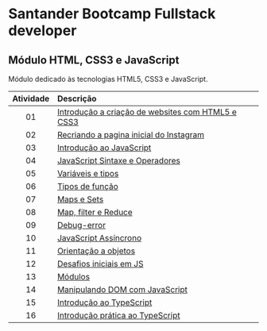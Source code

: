 # Santander Bootcamp Fullstack developer

## Módulo HTML, CSS3 e JavaScript

Módulo dedicado às tecnologias HTML5, CSS3 e JavaScript.

| Atividade | Descrição                                               |
|:---------:|:------------------------------------------------------- |
|01| [Introdução a criação de websites com HTML5 e CSS3](https://github.com/DheniMoura/DIO-Bootacamp-Santander-2022/tree/main/01%20-%20Modulo%20HTML%2C%20CSS3%20e%20JS/01%20-%20Intr.%20a%20cria%C3%A7%C3%A3o%20de%20websites%2C%20HTML5%20e%20CSS3) |
|02| [Recriando a pagina inicial do Instagram](https://github.com/DheniMoura/DIO-Bootacamp-Santander-2022/tree/main/01%20-%20Modulo%20HTML%2C%20CSS3%20e%20JS/02%20-%20Recriando%20a%20pagina%20inicial%20do%20Instagram) |
|03| [Introdução ao JavaScript](https://github.com/DheniMoura/DIO-Bootacamp-Santander-2022/tree/main/01%20-%20Modulo%20HTML%2C%20CSS3%20e%20JS/03%20-%20Introdu%C3%A7%C3%A3o%20ao%20JavaScript) |
|04| [JavaScript Sintaxe e Operadores](https://github.com/DheniMoura/DIO-Bootacamp-Santander-2022/tree/main/01%20-%20Modulo%20HTML%2C%20CSS3%20e%20JS/04%20-%20JavaScript%20Sintaxe%20e%20Operadores) |
|05| [Variáveis e tipos](https://github.com/DheniMoura/DIO-Bootacamp-Santander-2022/tree/main/01%20-%20Modulo%20HTML%2C%20CSS3%20e%20JS/05%20-%20Vari%C3%A1veis%20e%20tipo) |
|06| [Tipos de função](https://github.com/DheniMoura/DIO-Bootacamp-Santander-2022/tree/main/01%20-%20Modulo%20HTML%2C%20CSS3%20e%20JS/06%20-%20Tipos%20de%20fun%C3%A7%C3%A3o) |
|07| [Maps e Sets](https://github.com/DheniMoura/DIO-Bootacamp-Santander-2022/tree/main/01%20-%20Modulo%20HTML%2C%20CSS3%20e%20JS/07%20-%20Maps%20e%20Sets) |
|08| [Map, filter e Reduce](https://github.com/DheniMoura/DIO-Bootacamp-Santander-2022/tree/main/01%20-%20Modulo%20HTML%2C%20CSS3%20e%20JS/08%20-%20Map%2C%20Filter%20e%20Reduce) |
|09| [Debug-error](https://github.com/DheniMoura/DIO-Bootacamp-Santander-2022/tree/main/01%20-%20Modulo%20HTML%2C%20CSS3%20e%20JS/09%20-%20debug-error) |
  |10| [JavaScript Assíncrono](https://github.com/DheniMoura/DIO-Bootacamp-Santander-2022/tree/main/01%20-%20Modulo%20HTML%2C%20CSS3%20e%20JS/10%20-%20JS%20Ass%C3%ADncrono) |
|11| [Orientação a objetos](https://github.com/DheniMoura/DIO-Bootacamp-Santander-2022/tree/main/01%20-%20Modulo%20HTML%2C%20CSS3%20e%20JS/11%20-%20Orienta%C3%A7%C3%A3o%20a%20objetos) |
|12| [Desafios iniciais em JS](https://github.com/DheniMoura/DIO-Bootacamp-Santander-2022/tree/main/01%20-%20Modulo%20HTML%2C%20CSS3%20e%20JS/12%20-%20Desafios%20iniciais%20JS) |
|13| [Módulos](https://github.com/DheniMoura/DIO-Bootacamp-Santander-2022/tree/main/01%20-%20Modulo%20HTML%2C%20CSS3%20e%20JS/13%20-%20%20M%C3%B3dulos%20JS) |
|14| [Manipulando DOM com JavaScript](https://github.com/DheniMoura/DIO-Bootacamp-Santander-2022/tree/main/01%20-%20Modulo%20HTML%2C%20CSS3%20e%20JS/14%20-%20DOM%20com%20JavaScript) |
|15| [Introdução ao TypeScript](https://github.com/DheniMoura/DIO-Bootacamp-Santander-2022/tree/main/01%20-%20Modulo%20HTML%2C%20CSS3%20e%20JS/15%20-%20Introdu%C3%A7%C3%A3o%20ao%20TypeScript)|
|16| [Introdução prática ao TypeScript](https://github.com/DheniMoura/DIO-Bootacamp-Santander-2022/tree/main/01%20-%20Modulo%20HTML%2C%20CSS3%20e%20JS/16%20-%20Introdu%C3%A7%C3%A3o%20pr%C3%A1tica%20ao%20TypeScript) |

